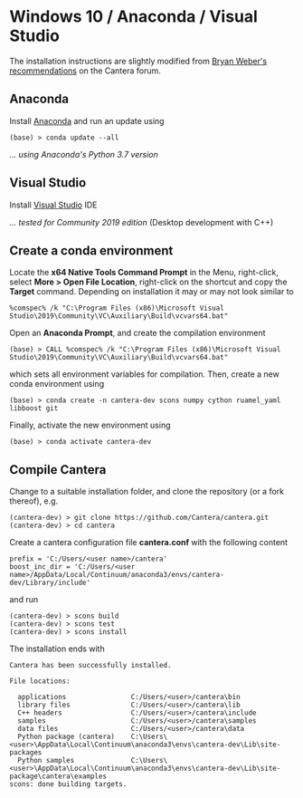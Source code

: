 # Windows 10 / Anaconda / Visual Studio

The installation instructions are slightly modified from 
[Bryan Weber's recommendations](https://groups.google.com/forum/?utm_medium=email&utm_source=footer#!msg/cantera-users/L4c0QJIFd0o/0ZUPLlq8BQAJ) 
on the Cantera forum.

## Anaconda

Install [Anaconda](https://www.anaconda.com/distribution/) and run an update using

```
(base) > conda update --all
```

_... using Anaconda's Python 3.7 version_

## Visual Studio

Install [Visual Studio](https://visualstudio.microsoft.com/) IDE

_... tested for Community 2019 edition_ (Desktop development with C++)

## Create a conda environment

Locate the __x64 Native Tools Command Prompt__ in the Menu, right-click, select __More > Open File Location__, right-click on 
the shortcut and copy the __Target__ command. Depending on installation it may or may not look similar to 

```
%comspec% /k "C:\Program Files (x86)\Microsoft Visual Studio\2019\Community\VC\Auxiliary\Build\vcvars64.bat"
```

Open an __Anaconda Prompt__, and create the compilation environment

```
(base) > CALL %comspec% /k "C:\Program Files (x86)\Microsoft Visual Studio\2019\Community\VC\Auxiliary\Build\vcvars64.bat"
```

which sets all environment variables for compilation. Then, create a new conda environment using

```
(base) > conda create -n cantera-dev scons numpy cython ruamel_yaml libboost git
```

Finally, activate the new environment using

```
(base) > conda activate cantera-dev
```

## Compile Cantera

Change to a suitable installation folder, and clone the repository (or a fork thereof), e.g.

```
(cantera-dev) > git clone https://github.com/Cantera/cantera.git
(cantera-dev) > cd cantera
```

Create a cantera configuration file __cantera.conf__ with the following content

```
prefix = 'C:/Users/<user name>/cantera'
boost_inc_dir = 'C:/Users/<user name>/AppData/Local/Continuum/anaconda3/envs/cantera-dev/Library/include'
```

and run 

```
(cantera-dev) > scons build
(cantera-dev) > scons test
(cantera-dev) > scons install
```

The installation ends with

```
Cantera has been successfully installed.

File locations:

  applications                C:/Users/<user>/cantera\bin
  library files               C:/Users/<user>/cantera\lib
  C++ headers                 C:/Users/<user>/cantera\include
  samples                     C:/Users/<user>/cantera\samples
  data files                  C:/Users/<user>/cantera\data
  Python package (cantera)    C:\Users\<user>\AppData\Local\Continuum\anaconda3\envs\cantera-dev\Lib\site-packages
  Python samples              C:\Users\<user>\AppData\Local\Continuum\anaconda3\envs\cantera-dev\Lib\site-package\cantera\examples
scons: done building targets.
```
